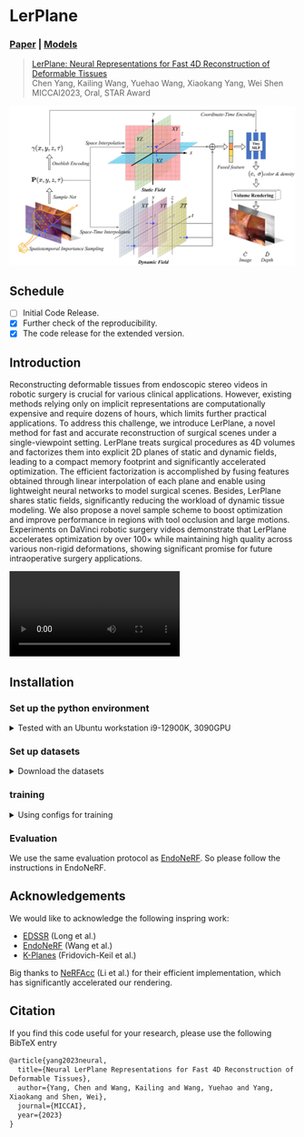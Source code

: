 # LerPlane

### [Paper](https://arxiv.org/abs/2103.11547) | [Models](https://arxiv.org/abs/2103.11547)

> [LerPlane: Neural Representations for Fast 4D Reconstruction of Deformable Tissues](https://arxiv.org/abs/2103.11547) \
> Chen Yang, Kailing Wang, Yuehao Wang, Xiaokang Yang, Wei Shen \
> MICCAI2023, Oral, STAR Award

![](lerplanes/images/overview.png)

## Schedule
- [ ] Initial Code Release.
- [x] Further check of the reproducibility.
- [x] The code release for the extended version.

## Introduction
Reconstructing deformable tissues from endoscopic stereo videos in robotic surgery is crucial for various clinical applications. However, existing methods relying only on implicit representations are computationally expensive and require dozens of hours, which limits further practical applications. To address this challenge, we introduce LerPlane, a novel method for fast and accurate reconstruction of surgical scenes under a single-viewpoint setting. LerPlane treats surgical procedures as 4D volumes and factorizes them into explicit 2D planes of static and dynamic fields, leading to a compact memory footprint and significantly accelerated optimization. The efficient factorization is accomplished by fusing features obtained through linear interpolation of each plane and enable using lightweight neural networks to model surgical scenes. Besides, LerPlane shares static fields, significantly reducing the workload of dynamic tissue modeling. We also propose a novel sample scheme to boost optimization and improve performance in regions with tool occlusion and large motions. Experiments on DaVinci robotic surgery videos demonstrate that LerPlane accelerates optimization by over 100× while maintaining high quality across various non-rigid deformations, showing significant promise for future intraoperative surgery applications.

<video src="lerplanes/images/trainging_speed_vs_endo.mp4"></video>

## Installation

### Set up the python environment
<details> <summary>Tested with an Ubuntu workstation i9-12900K, 3090GPU</summary>

```
conda create -n lerplane python=3.9
conda activate lerplane
pip install git+https://github.com/NVlabs/tiny-cuda-nn/#subdirectory=bindings/torch 
pip install -r requirments.txt
```
</details>

### Set up datasets
<details> <summary>Download the datasets</summary> 

Please download the dataset from [EndoNeRF](https://github.com/med-air/EndoNeRF) 
</details>

### training
<details> <summary>Using configs for training</summary> 

Lerplane uses configs to control the training process. The configs are stored in the `lerplane/configs` folder.
To train a model, run the following command:
```
export CUDA_VISIBLE_DEVICES=0
PYTHONPATH='.' python lerplanes/main.py --config-path config.yaml
```
</details>

### Evaluation
We use the same evaluation protocol as [EndoNeRF](https://github.com/med-air/EndoNeRF). So please follow the instructions in EndoNeRF.

## Acknowledgements
We would like to acknowledge the following inspring work:
- [EDSSR](https://arxiv.org/pdf/2107.00229) (Long et al.)
- [EndoNeRF](https://github.com/med-air/EndoNeRF) (Wang et al.)
- [K-Planes](https://sarafridov.github.io/K-Planes/) (Fridovich-Keil et al.)

Big thanks to [NeRFAcc](https://www.nerfacc.com/) (Li et al.) for their efficient implementation, which has significantly accelerated our rendering.

## Citation

If you find this code useful for your research, please use the following BibTeX entry

```
@article{yang2023neural,
  title={Neural LerPlane Representations for Fast 4D Reconstruction of Deformable Tissues},
  author={Yang, Chen and Wang, Kailing and Wang, Yuehao and Yang, Xiaokang and Shen, Wei},
  journal={MICCAI},
  year={2023}
}
```
